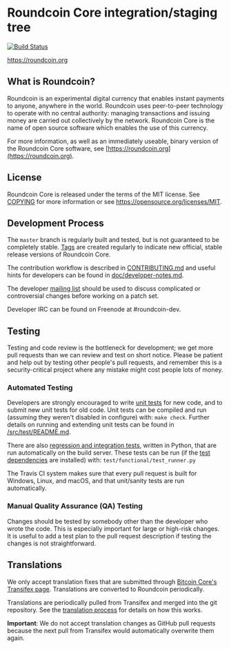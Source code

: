 Roundcoin Core integration/staging tree
=====================================

[![Build Status](https://travis-ci.org/roundcoin-project/roundcoin.svg?branch=master)](https://travis-ci.org/roundcoin-project/roundcoin)

https://roundcoin.org

What is Roundcoin?
----------------

Roundcoin is an experimental digital currency that enables instant payments to
anyone, anywhere in the world. Roundcoin uses peer-to-peer technology to operate
with no central authority: managing transactions and issuing money are carried
out collectively by the network. Roundcoin Core is the name of open source
software which enables the use of this currency.

For more information, as well as an immediately useable, binary version of
the Roundcoin Core software, see [https://roundcoin.org](https://roundcoin.org).

License
-------

Roundcoin Core is released under the terms of the MIT license. See [COPYING](COPYING) for more
information or see https://opensource.org/licenses/MIT.

Development Process
-------------------

The `master` branch is regularly built and tested, but is not guaranteed to be
completely stable. [Tags](https://github.com/roundcoin-project/roundcoin/tags) are created
regularly to indicate new official, stable release versions of Roundcoin Core.

The contribution workflow is described in [CONTRIBUTING.md](CONTRIBUTING.md)
and useful hints for developers can be found in [doc/developer-notes.md](doc/developer-notes.md).

The developer [mailing list](https://groups.google.com/forum/#!forum/roundcoin-dev)
should be used to discuss complicated or controversial changes before working
on a patch set.

Developer IRC can be found on Freenode at #roundcoin-dev.

Testing
-------

Testing and code review is the bottleneck for development; we get more pull
requests than we can review and test on short notice. Please be patient and help out by testing
other people's pull requests, and remember this is a security-critical project where any mistake might cost people
lots of money.

### Automated Testing

Developers are strongly encouraged to write [unit tests](src/test/README.md) for new code, and to
submit new unit tests for old code. Unit tests can be compiled and run
(assuming they weren't disabled in configure) with: `make check`. Further details on running
and extending unit tests can be found in [/src/test/README.md](/src/test/README.md).

There are also [regression and integration tests](/test), written
in Python, that are run automatically on the build server.
These tests can be run (if the [test dependencies](/test) are installed) with: `test/functional/test_runner.py`

The Travis CI system makes sure that every pull request is built for Windows, Linux, and macOS, and that unit/sanity tests are run automatically.

### Manual Quality Assurance (QA) Testing

Changes should be tested by somebody other than the developer who wrote the
code. This is especially important for large or high-risk changes. It is useful
to add a test plan to the pull request description if testing the changes is
not straightforward.

Translations
------------

We only accept translation fixes that are submitted through [Bitcoin Core's Transifex page](https://www.transifex.com/projects/p/bitcoin/).
Translations are converted to Roundcoin periodically.

Translations are periodically pulled from Transifex and merged into the git repository. See the
[translation process](doc/translation_process.md) for details on how this works.

**Important**: We do not accept translation changes as GitHub pull requests because the next
pull from Transifex would automatically overwrite them again.
